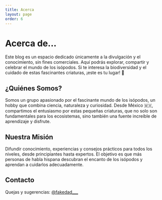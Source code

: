```yaml
---
title: Acerca
layout: page
order: 6
---
```


# Acerca de...

Este blog es un espacio dedicado únicamente a la divulgación y el conocimiento, sin fines comerciales. Aquí podrás explorar, compartir y celebrar el mundo de los isópodos. Si te interesa la biodiversidad y el cuidado de estas fascinantes criaturas, ¡este es tu lugar! 🙂

## ¿Quiénes Somos?

Somos un grupo apasionado por el fascinante mundo de los isópodos, un hobby que combina ciencia, naturaleza y curiosidad. Desde México 🇲🇽, compartimos el entusiasmo por estas pequeñas criaturas, que no solo son fundamentales para los ecosistemas, sino también una fuente increíble de aprendizaje y disfrute.

## Nuestra Misión

Difundir conocimiento, experiencias y consejos prácticos para todos los niveles, desde principiantes hasta expertos. El objetivo es que más personas de habla hispana descubran el encanto de los isópodos y aprendan a cuidarlos adecuadamente.

## Contacto
Quejas y sugerencias: [@fakedad___](https://www.instagram.com/fakedad___/)
